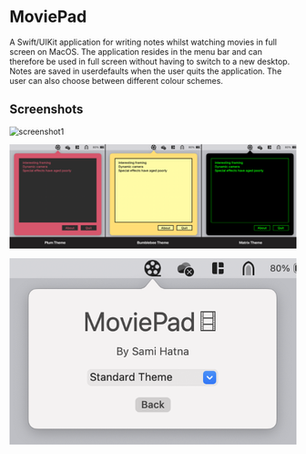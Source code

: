 # MoviePad

A Swift/UIKit application for writing notes whilst watching movies in full screen on MacOS. The application resides in the menu bar and can therefore be used in full screen without having to switch to a new desktop. Notes are saved in userdefaults when the user quits the application. The user can also choose between different colour schemes.

## Screenshots
![screenshot1](/screenshots/screenshot1.png)

![screenshot2](/screenshots/screenshot2.png)

![screenshot3](/screenshots/screenshot3.png)
